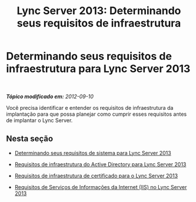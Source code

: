 ﻿---
title: 'Lync Server 2013: Determinando seus requisitos de infraestrutura'
TOCTitle: Determinando seus requisitos de infraestrutura
ms:assetid: ef9af1ed-e6c4-457f-a63b-8fea47c79826
ms:mtpsurl: https://technet.microsoft.com/pt-br/library/Gg412986(v=OCS.15)
ms:contentKeyID: 49308554
ms.date: 05/19/2016
mtps_version: v=OCS.15
ms.translationtype: HT
---

# Determinando seus requisitos de infraestrutura para Lync Server 2013

 

_**Tópico modificado em:** 2012-09-10_

Você precisa identificar e entender os requisitos de infraestrutura da implantação para que possa planejar como cumprir esses requisitos antes de implantar o Lync Server.

## Nesta seção

  - [Determinando seus requisitos de sistema para Lync Server 2013](lync-server-2013-determining-your-system-requirements.md)

  - [Requisitos de infraestrutura do Active Directory para Lync Server 2013](lync-server-2013-active-directory-infrastructure-requirements.md)

  - [Requisitos de infraestrutura de certificado para o Lync Server 2013](lync-server-2013-certificate-infrastructure-requirements.md)

  - [Requisitos de Serviços de Informações da Internet (IIS) no Lync Server 2013](lync-server-2013-internet-information-services-iis-requirements.md)

